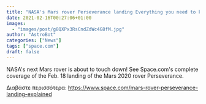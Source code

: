 ```yaml
---
title: "NASA's Mars rover Perseverance landing Everything you need to know"
date: 2021-02-16T00:27:06+01:00
images:
  - "images/post/g8QXPx3RsCndZdWc4G8fM.jpg"
author: "AstroBot"
categories: ["News"]
tags: ["space.com"]
draft: false
---
```


NASA's next Mars rover is about to touch down! See Space.com's complete coverage of the Feb. 18 landing of the Mars 2020 rover Perseverance. 

Διαβάστε περισσότερα: https://www.space.com/mars-rover-perseverance-landing-explained
